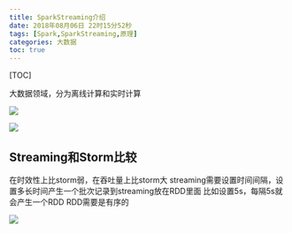 ```yaml
---
title: SparkStreaming介绍
date: 2018年08月06日 22时15分52秒
tags: [Spark,SparkStreaming,原理]
categories: 大数据
toc: true
---
```


[TOC]

大数据领域，分为离线计算和实时计算 

![](https://ws2.sinaimg.cn/large/006tNbRwgy1fuaxkz7halj30i6057dfw.jpg)

![](https://ws2.sinaimg.cn/large/006tNbRwgy1fuaxl270fuj30kj034jrd.jpg)

<!-- more -->

## Streaming和Storm比较

在时效性上比storm弱，在吞吐量上比storm大 
streaming需要设置时间间隔，设置多长时间产生一个批次记录到streaming放在RDD里面 
比如设置5s，每隔5s就会产生一个RDD 
RDD需要是有序的

![](https://ws3.sinaimg.cn/large/006tNbRwgy1fuax1z5n2wj30ne0ifgou.jpg)


